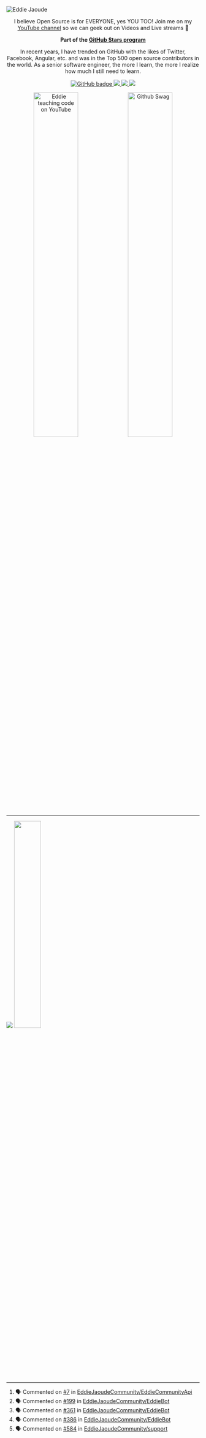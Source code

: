 ![Eddie Jaoude](https://user-images.githubusercontent.com/624760/97735079-c7f2d780-1ad1-11eb-84b6-52740912a1bc.jpg)

<p align="center">I believe Open Source is for EVERYONE, yes YOU TOO! Join me on my <a href="http://youtube.com/eddiejaoude?sub_confirmation=1">YouTube channel</a> so we can geek out on Videos and Live streams 🎥</p>

<p align="center"><b>Part of the <a href = "https://stars.github.com/profiles"> GitHub Stars program </a></b></p>

<p align="center">In recent years, I have trended on GitHub with the likes of Twitter, Facebook, Angular, etc. and was in the Top 500 open source contributors in the world. As a senior software engineer, the more I learn, the more I realize how much I still need to learn.</p>
</p>

<p align="center">
  <a href="https://github.com/eddiejaoude?tab=followers">
    <img src="https://img.shields.io/github/followers/eddiejaoude?label=Followers&logo=GitHub&style=for-the-badge" alt="GitHub badge" />
  </a>
  <a href="http://twitter.com/eddiejaoude">
    <img src="https://img.shields.io/twitter/follow/eddiejaoude?label=Twitter&logo=twitter&style=for-the-badge" />
  </a>
  <a href="https://discord.com/invite/jZQs6Wu">
    <img src="https://img.shields.io/discord/699608417039286293?logo=discord&style=for-the-badge" />
  </a>
  <a href="http://youtube.com/eddiejaoude?sub_confirmation=1">
    <img src="https://img.shields.io/youtube/views/2IzRSHT5Hw8?label=YouTube&logo=YouTube&style=for-the-badge" />
  </a>
</p>

<p align="center">
  <img width="48%" src="https://user-images.githubusercontent.com/624760/87853406-a34b6900-c901-11ea-834b-07d90ca3d4fa.gif" alt="Eddie teaching code on YouTube" />
  <img width="48%" src="https://user-images.githubusercontent.com/624760/87853370-37690080-c901-11ea-8207-5ad27ce5f7b8.gif" alt="Github Swag" />
</p>
  

---

<p align="left">
  
  <img src="https://github-readme-stats.vercel.app/api?username=eddiejaoude&show_icons=true&theme=tokyonight&line_height=52" />
  <img width="37.2%" src="https://github-readme-stats.vercel.app/api/top-langs/?username=eddiejaoude&count_private=true&theme=tokyonight&line_height=52">

</p>

---
<!--START_SECTION:activity-->
1. 🗣 Commented on [#7](https://github.com/EddieJaoudeCommunity/EddieCommunityApi/issues/7) in [EddieJaoudeCommunity/EddieCommunityApi](https://github.com/EddieJaoudeCommunity/EddieCommunityApi)
2. 🗣 Commented on [#199](https://github.com/EddieJaoudeCommunity/EddieBot/issues/199) in [EddieJaoudeCommunity/EddieBot](https://github.com/EddieJaoudeCommunity/EddieBot)
3. 🗣 Commented on [#361](https://github.com/EddieJaoudeCommunity/EddieBot/issues/361) in [EddieJaoudeCommunity/EddieBot](https://github.com/EddieJaoudeCommunity/EddieBot)
4. 🗣 Commented on [#386](https://github.com/EddieJaoudeCommunity/EddieBot/issues/386) in [EddieJaoudeCommunity/EddieBot](https://github.com/EddieJaoudeCommunity/EddieBot)
5. 🗣 Commented on [#584](https://github.com/EddieJaoudeCommunity/support/issues/584) in [EddieJaoudeCommunity/support](https://github.com/EddieJaoudeCommunity/support)
<!--END_SECTION:activity-->
